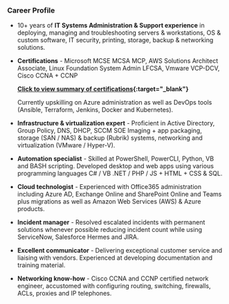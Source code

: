 
### Career Profile

- 10+ years of **IT Systems Administration & Support experience** in deploying, managing and troubleshooting servers & workstations, OS & custom software, IT security, printing, storage, backup & networking solutions. 

- **Certifications** - Microsoft MCSE MCSA MCP, AWS Solutions Architect Associate, Linux Foundation System Admin LFCSA, Vmware VCP-DCV, Cisco CCNA + CCNP 

    **[Click to view summary of certifications](https://www.credly.com/users/md-emdadul-haque/badges?sort=-state_updated_at){:target="_blank"}**

    Currently upskilling on Azure administration as well as DevOps tools (Ansible, Terraform, Jenkins, Docker and Kubernetes).

- **Infrastructure & virtualization expert** - Proficient in Active Directory, Group Policy, DNS, DHCP, SCCM SOE Imaging + app packaging, storage (SAN / NAS) & backup (Rubrik) systems, networking and virtualization (VMware / Hyper-V). 

- **Automation specialist** - Skilled at PowerShell, PowerCLI, Python, VB and BASH scripting. Developed desktop and web apps using various programming languages C# / VB .NET / PHP / JS + HTML + CSS & SQL. 

- **Cloud technologist** - Experienced with Office365 administration including Azure AD, Exchange Online and SharePoint Online and Teams plus migrations as well as Amazon Web Services (AWS) & Azure products. 

- **Incident manager** - Resolved escalated incidents with permanent solutions whenever possible reducing incident count while using ServiceNow, Salesforce Hermes and JIRA.

- **Excellent communicator** - Delivering exceptional customer service and liaising with vendors. Experienced at developing documentation and training material. 

- **Networking know-how** - Cisco CCNA and CCNP certified network engineer, accustomed with configuring routing, switching, firewalls, ACLs, proxies and IP telephones.

